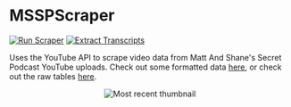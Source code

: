 # MSSPScraper
[![Run Scraper](https://github.com/daltonturner/MSSPScraper/actions/workflows/main.yml/badge.svg)](https://github.com/daltonturner/MSSPScraper/actions/workflows/main.yml) [![Extract Transcripts](https://github.com/daltonturner/MSSPScraper/actions/workflows/extract_transcripts.yml/badge.svg)](https://github.com/daltonturner/MSSPScraper/actions/workflows/extract_transcripts.yml)

Uses the YouTube API to scrape video data from Matt And Shane's Secret Podcast YouTube uploads. Check out some formatted data [here](https://mssp-scraper.vercel.app/video_data?sql=select%0D%0A++v.id%2C%0D%0A++v.snippet_publishedAt%2C%0D%0A++v.statistics_viewCount%2C%0D%0A++v.statistics_likeCount%2C%0D%0A++v.statistics_commentCount%2C%0D%0A++v.snippet_title%2C%0D%0A++v.snippet_description%2C%0D%0A++t.transcript%2C%0D%0A++v.snippet_thumbnails_maxres_url%0D%0Afrom%0D%0A++videos+as+v%0D%0A++left+join+transcripts+as+t+on+t.id+%3D+v.id%0D%0Aorder+by%0D%0A++v.snippet_publishedAt+desc&_hide_sql=1), or check out the raw tables [here](https://mssp-scraper.vercel.app/). 

<p align="center"><img src="https://i.ytimg.com/vi/VysFq8mvsgs/maxresdefault.jpg" alt="Most recent thumbnail" max-width="500px" max-height="500px"></p>
